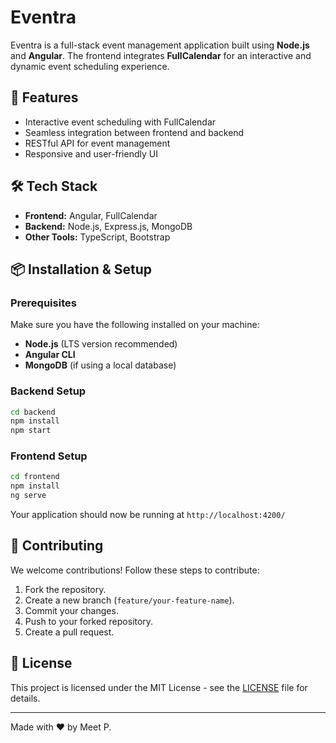 # Eventra

Eventra is a full-stack event management application built using **Node.js** and **Angular**. The frontend integrates **FullCalendar** for an interactive and dynamic event scheduling experience.

## 🚀 Features
- Interactive event scheduling with FullCalendar
- Seamless integration between frontend and backend
- RESTful API for event management
- Responsive and user-friendly UI

## 🛠️ Tech Stack
- **Frontend:** Angular, FullCalendar
- **Backend:** Node.js, Express.js, MongoDB
- **Other Tools:** TypeScript, Bootstrap
<!--
## 📸 Screenshots
(Add screenshots of your application here)
-->
## 📦 Installation & Setup

### Prerequisites
Make sure you have the following installed on your machine:
- **Node.js** (LTS version recommended)
- **Angular CLI**
- **MongoDB** (if using a local database)

### Backend Setup
```sh
cd backend
npm install
npm start
```

### Frontend Setup
```sh
cd frontend
npm install
ng serve
```

Your application should now be running at `http://localhost:4200/`
<!--
## 📡 API Endpoints
(Provide a brief description of your API endpoints)
-->
## 🤝 Contributing
We welcome contributions! Follow these steps to contribute:
1. Fork the repository.
2. Create a new branch (`feature/your-feature-name`).
3. Commit your changes.
4. Push to your forked repository.
5. Create a pull request.

## 📜 License
This project is licensed under the MIT License - see the [LICENSE](LICENSE) file for details.

---

Made with ❤️ by Meet P.

